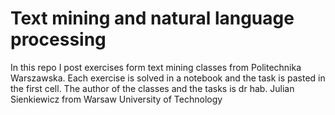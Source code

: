 # Text mining and natural language processing
In this repo I post exercises form text mining classes from Politechnika Warszawska. Each exercise is solved in a notebook and the task is pasted in the first cell. The author of the classes and the tasks is dr hab. Julian Sienkiewicz from Warsaw University of Technology
